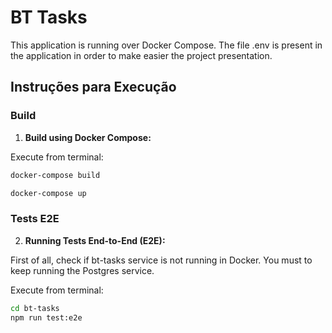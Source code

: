# BT Tasks 

This application is running over Docker Compose.
The file .env is present in the application in order to make easier the project presentation.

## Instruções para Execução

### Build

1. **Build using Docker Compose:**

Execute from terminal:

```bash
docker-compose build
```
```bash
docker-compose up
```

### Tests E2E

2. **Running Tests End-to-End (E2E):**

First of all, check if bt-tasks service is not running in Docker.
You must to keep running the Postgres service.

Execute from terminal:

```bash
cd bt-tasks
npm run test:e2e
```

